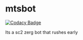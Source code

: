 # mtsbot
[![Codacy Badge](https://api.codacy.com/project/badge/Grade/fbc1d50f26c24238ad2b269b1299ef5b)](https://www.codacy.com/manual/Matuiss2/mtsbot?utm_source=github.com&amp;utm_medium=referral&amp;utm_content=Matuiss2/mtsbot&amp;utm_campaign=Badge_Grade)

Its a sc2 zerg bot that rushes early
